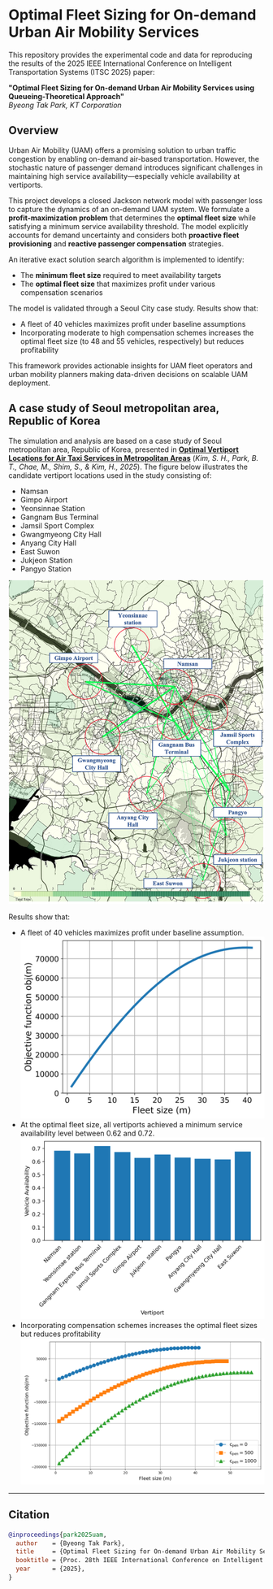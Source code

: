 # Optimal Fleet Sizing for On-demand Urban Air Mobility Services 

This repository provides the experimental code and data for reproducing the results of the 2025 IEEE International Conference on Intelligent Transportation Systems (ITSC 2025) paper:

**"Optimal Fleet Sizing for On-demand Urban Air Mobility Services using Queueing-Theoretical Approach"**  
*Byeong Tak Park, KT Corporation*

## Overview

Urban Air Mobility (UAM) offers a promising solution to urban traffic congestion by enabling on-demand air-based transportation. However, the stochastic nature of passenger demand introduces significant challenges in maintaining high service availability—especially vehicle availability at vertiports.

This project develops a closed Jackson network model with passenger loss to capture the dynamics of an on-demand UAM system. We formulate a **profit-maximization problem** that determines the **optimal fleet size** while satisfying a minimum service availability threshold. The model explicitly accounts for demand uncertainty and considers both **proactive fleet provisioning** and **reactive passenger compensation** strategies.

An iterative exact solution search algorithm is implemented to identify:
- The **minimum fleet size** required to meet availability targets
- The **optimal fleet size** that maximizes profit under various compensation scenarios

The model is validated through a Seoul City case study. Results show that:
- A fleet of 40 vehicles maximizes profit under baseline assumptions
- Incorporating moderate to high compensation schemes increases the optimal fleet size (to 48 and 55 vehicles, respectively) but reduces profitability

This framework provides actionable insights for UAM fleet operators and urban mobility planners making data-driven decisions on scalable UAM deployment.


## A case study of Seoul metropolitan area, Republic of Korea

The simulation and analysis are based on a case study of Seoul metropolitan area, Republic of Korea, presented in [**Optimal Vertiport Locations for Air Taxi Services in Metropolitan Areas**](https://link.springer.com/article/10.1007/s42405-024-00807-4) (*Kim, S. H., Park, B. T., Chae, M., Shim, S., & Kim, H., 2025*).
The figure below illustrates the candidate vertiport locations used in the study consisting of:
- Namsan
- Gimpo Airport
- Yeonsinnae Station
- Gangnam Bus Terminal
- Jamsil Sport Complex
- Gwangmyeong City Hall
- Anyang City Hall
- East Suwon
- Jukjeon Station
- Pangyo Station

![10 vertiports in Seoul, Republic of Korea](fig_vpt_locations.jpg)

Results show that: 
- A fleet of 40 vehicles maximizes profit under baseline assumption.
   <img src="result/fig_obj_function.png" alt="Objective function" width="600"/>
- At the optimal fleet size, all vertiports achieved a minimum service availability level between 0.62 and 0.72.
  <img src="result/fig_veh_availability.png" alt="Service Availabilities of 10 vertiports" width="600"/>
- Incorporating compensation schemes increases the optimal fleet sizes but reduces profitability
  <img src="result/fig_compen_scheme.png" alt="Sensitivity Analysis of Compensation Schemes" width="600"/>


---
## Citation
```bibtex
@inproceedings{park2025uam,
  author    = {Byeong Tak Park},
  title     = {Optimal Fleet Sizing for On-demand Urban Air Mobility Services using Queueing-Theoretical Approach},
  booktitle = {Proc. 28th IEEE International Conference on Intelligent Transportation Systems (ITSC)},
  year      = {2025},
}
